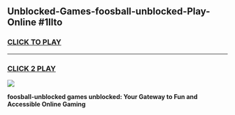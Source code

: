 
## Unblocked-Games-foosball-unblocked-Play-Online #1llto
<h3>
<a href="https://news.freeplayer.one?title=foosball-unblocked&ref=3">CLICK TO PLAY</a></h3>
<hr>

<h3>
<a href="https://news.freeplayer.one?title=foosball-unblocked&ref=3">CLICK 2 PLAY</a>
  
</h3>

<a href="https://news.freeplayer.one?title=foosball-unblocked&ref=3"><img src="https://clearcache.store/games.png"></a>


**foosball-unblocked games unblocked: Your Gateway to Fun and Accessible Online Gaming**

